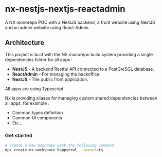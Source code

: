# nx-nestjs-nextjs-reactadmin
A NX monorepo POC with a NestJS backend, a front website using NextJS and an admin website using React-Admin.

## Architecture
This project is built with the NX monorepo build system providing a single dependencies folder for all apps :
  - **NestJS** - A backend Restful API connected to a PostGreSQL database.
  - **ReactAdmin** - For managing the backoffice.
  - **NextJS** - The public front application.

All apps are using Typescript. 

Nx is providing aliases for managing custom shared dependencies between all apps, for example :
- Common types definition
- Common UI components
- Etc...

### Get started


```sh
# Create a new monorepo with the following command
npx create-nx-workspace happynrwl --preset=ts
```

